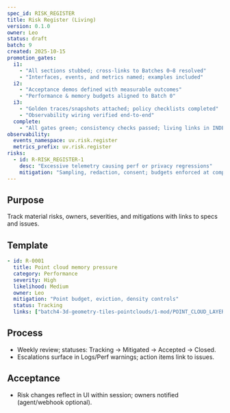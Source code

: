 ```yaml
---
spec_id: RISK_REGISTER
title: Risk Register (Living)
version: 0.1.0
owner: Leo
status: draft
batch: 9
created: 2025-10-15
promotion_gates:
  i1:
    - "All sections stubbed; cross-links to Batches 0–8 resolved"
    - "Interfaces, events, and metrics named; examples included"
  i2:
    - "Acceptance demos defined with measurable outcomes"
    - "Performance & memory budgets aligned to Batch 0"
  i3:
    - "Golden traces/snapshots attached; policy checklists completed"
    - "Observability wiring verified end-to-end"
  complete:
    - "All gates green; consistency checks passed; living links in INDEX"
observability:
  events_namespace: uv.risk.register
  metrics_prefix: uv.risk.register
risks:
  - id: R-RISK_REGISTER-1
    desc: "Excessive telemetry causing perf or privacy regressions"
    mitigation: "Sampling, redaction, consent; budgets enforced at compile-time"
---
```


## Purpose
Track material risks, owners, severities, and mitigations with links to specs and issues.

## Template
```yaml
- id: R-0001
  title: Point cloud memory pressure
  category: Performance
  severity: High
  likelihood: Medium
  owner: Leo
  mitigation: "Point budget, eviction, density controls"
  status: Tracking
  links: ["batch4-3d-geometry-tiles-pointclouds/1-mod/POINT_CLOUD_LAYER.md"]
```
## Process
- Weekly review; statuses: Tracking → Mitigated → Accepted → Closed.
- Escalations surface in Logs/Perf warnings; action items link to issues.

## Acceptance
- Risk changes reflect in UI within session; owners notified (agent/webhook optional).
